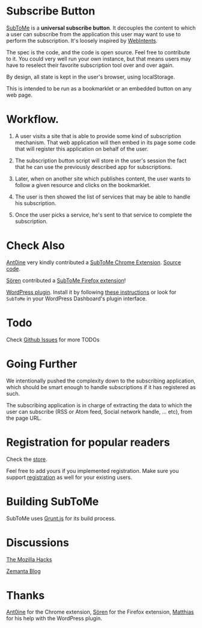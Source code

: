 Subscribe Button
================

[SubToMe](https://www.subtome.com/) is a **universal subscribe button**.
It decouples the content to which a user can subscribe from the application this user may want to use to perform the subscription.
It's loosely inspired by [WebIntents](http://webintents.org/).

The spec is the code, and the code is open source. Feel free to contribute to it. You could very well run your own instance, but that means users may have to reselect their favorite subscription tool over and over again.

By design, all state is kept in the user's browser, using localStorage.

This is intended to be run as a bookmarklet or an embedded button on any web page.

# Workflow.

1. A user visits a site that is able to provide some kind of subscription mechanism. That web application will then embed in its page some code that will register this application on behalf of the user.

2. The subscription button script will store in the user's session the fact that he can use the previously described app for subscriptions.

3. Later, when on another site which publishes content, the user wants to follow a given resource and clicks on the bookmarklet.

4. The user is then showed the list of services that may be able to handle his subscription.

5. Once the user picks a service, he's sent to that service to complete the subscription.

Check Also
==========

[Ant0ine](http://blog.ant0ine.com/) very kindly contributed a [SubToMe Chrome Extension](https://chrome.google.com/webstore/detail/subtome/cjkhnlmkkfheepafpgppmpdahbjgkjfc). [Source code](https://github.com/ant0ine/subtome-chrome-extension).

[Sören](http://www.soeren-hentzschel.at/) contributed a [SubToMe Firefox extension](https://addons.mozilla.org/en-US/firefox/addon/subtome-subscribe-button/)!

[WordPress plugin](http://wordpress.org/extend/plugins/subtome/). Install it by following [these instructions](http://wordpress.org/extend/plugins/subtome/installation/) or look for `SubToMe` in your WordPress Dashboard's plugin interface.

Todo
====

Check [Github Issues](https://github.com/superfeedr/subtome/issues) for more TODOs

Going Further
=============

We intentionally pushed the complexity down to the subscribing application, which should be smart enough to handle subscriptions if it has registered as such.

The subscribing application is in charge of extracting the data to which the user can subscribe (RSS or Atom feed, Social network handle, ... etc), from the page URL.

Registration for popular readers
================================

Check the [store](https://www.subtome.com/#/store).

Feel free to add yours if you implemented registration. Make sure you support [registration](https://www.subtome.com/#/developers)
as well for your existing users.

Building SubToMe
================

SubToMe uses [Grunt.js](http://gruntjs.com/) for its build process.


Discussions
===========

[The Mozilla Hacks](https://hacks.mozilla.org/2013/02/subtome-a-better-subscribe-button/)

[Zemanta Blog](http://www.zemanta.com/blog/get-more-subscribers-simply/)

Thanks
======
[Ant0ine](http://blog.ant0ine.com/) for the Chrome extension, [Sören](http://www.soeren-hentzschel.at/) for the Firefox extension, [Matthias](http://notizblog.org/) for his help with the WordPress plugin.

